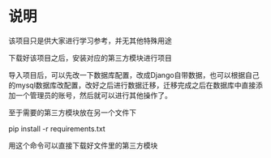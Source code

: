 # 说明

该项目只是供大家进行学习参考，并无其他特殊用途

下载好该项目之后，安装对应的第三方模块进行项目

导入项目后，可以先改一下数据库配置，改成Django自带数据，也可以根据自己的mysql数据库改配置，改好之后进行数据迁移，迁移完成之后在数据库中直接添加一个管理员的账号，然后就可以进行其他操作了。



至于需要的第三方模块放在另一个文件下

pip install -r requirements.txt

用这个命令可以直接下载好文件里的第三方模块


